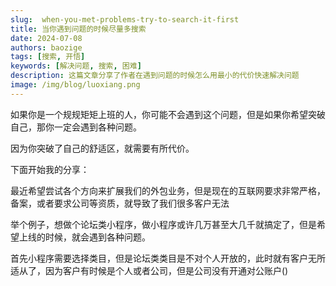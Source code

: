 ```yaml
---
slug:  when-you-met-problems-try-to-search-it-first
title: 当你遇到问题的时候尽量多搜索
date: 2024-07-08
authors: baozige
tags: [搜索, 开悟]
keywords: [解决问题, 搜索, 困难]
description: 这篇文章分享了作者在遇到问题的时候怎么用最小的代价快速解决问题
image: /img/blog/luoxiang.png
---
```


如果你是一个规规矩矩上班的人，你可能不会遇到这个问题，但是如果你希望突破自己，那你一定会遇到各种问题。

因为你突破了自己的舒适区，就需要有所代价。

下面开始我的分享：

最近希望尝试各个方向来扩展我们的外包业务，但是现在的互联网要求非常严格，备案，或者要求公司等资质，就导致了我们很多客户无法

举个例子，想做个论坛类小程序，做小程序或许几万甚至大几千就搞定了，但是希望上线的时候，就会遇到各种问题。

首先小程序需要选择类目，但是论坛类类目是不对个人开放的，此时就有客户无所适从了，因为客户有时候是个人或者公司，但是公司没有开通对公账户()